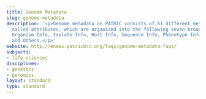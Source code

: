 ```yaml
---
title: Genome Metadata
slug: genome-metadata
description: '<p>Genome metadata on PATRIC consists of 61 different metadata fields,
  called attributes, which are organized into the following seven broad categories:
  Organism Info, Isolate Info, Host Info, Sequence Info, Phenotype Info, Project Info,
  and Others.</p>'
website: http://enews.patricbrc.org/faqs/genome-metadata-faqs/
subjects:
- life-sciences
disciplines:
- genetics
- genomics
layout: standard
type: standard
---
```


